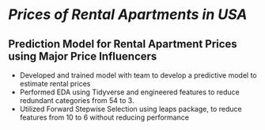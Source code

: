# _Prices of Rental Apartments in USA_

## Prediction Model for Rental Apartment Prices using Major Price Influencers

- Developed and trained model with team to develop a predictive model to estimate rental prices 
- Performed EDA using Tidyverse and engineered features to reduce redundant categories from 54 to 3.
- Utilized Forward Stepwise Selection using leaps package, to reduce features from 10 to 6 without reducing performance
